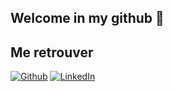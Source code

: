## Welcome in my github 👋


## Me retrouver

[![Github](https://img.shields.io/badge/-GitHub-000?&logo=GitHub&logoColor=FFF)](https://github.com/thomas-gorree)
[![LinkedIn](https://img.shields.io/badge/-LinkedIn-000?&logo=LinkedIn&logoColor=0A66C2)](https://www.linkedin.com/in/thomas-gorree-61b178263/)
<!--
**thomas-gorree/thomas-gorree** is a ✨ _special_ ✨ repository because its `README.md` (this file) appears on your GitHub profile.

Here are some ideas to get you started:

- 🔭 I’m currently working on ...
- 🌱 I’m currently learning ...
- 👯 I’m looking to collaborate on ...
- 🤔 I’m looking for help with ...
- 💬 Ask me about ...
- 📫 How to reach me: ...
- 😄 Pronouns: ...
- ⚡ Fun fact: ...
-->
